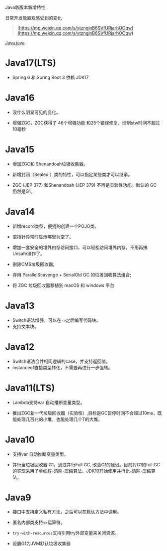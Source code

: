 Java新版本新增特性

日常开发能直观感受到的变化

> [https://mp.weixin.qq.com/s/ytzngjnB6SVfURjarhOOqw](https://mp.weixin.qq.com/s/ytzngjnB6SVfURjarhOOqw)

[Java.java](Java.java)

# Java17(LTS)

- Spring 6 和 Spring Boot 3 依赖 JDK17


# Java16

- 没什么明显可见的变化。

- 增强ZGC，ZGC获得了 46个增强功能 和25个错误修复，控制stw时间不超过10毫秒

# Java15

- 增加ZGC和 Shenandoah垃圾收集器。
- 新增封闭（Sealed ）类的特性，可以指定某些类才可以继承。

- ZGC (JEP 377) 和Shenandoah (JEP 379) 不再是实验性功能。默认的 GC 仍然是G1。

# Java14

- 新增record类型，便捷的创建一个POJO类。
- 空指针异常时显示哪里为空了。
- 增加一套安全的堆外内存访问接口，可以轻松访问堆外内存，不用再搞Unsafe操作了。

- 删除CMS垃圾回收器;
- 弃用 ParallelScavenge + SerialOld GC 的垃圾回收算法组合;
- 将 ZGC 垃圾回收器移植到 macOS 和 windows 平台

# Java13

- Switch语法增强，可以在`->`之后编写代码块。
- 支持文本块。

# Java12

- Switch语法合并相同逻辑的case，并支持返回值。
- instanceof直接类型转化，不需要再进行一步强转。

# Java11(LTS)

- Lambda支持var 自动推断变量类型。
  
- 推出ZGC新一代垃圾回收器（实验性）,目标是GC暂停时间不会超过10ms，既能处理几百兆的小堆，也能处理几个T的大堆。

# Java10

- 支持var 自动推断变量类型。
  
- 并行全垃圾回收器 G1，通过并行Full GC, 改善G1的延迟。目前对G1的full GC的实现采用了单线程-清除-压缩算法。JDK10开始使用并行化-清除-压缩算法。

# Java9

- 接口中支持定义私有方法，之后可以在默认方法中调用。
- 匿名内部类支持`<>`运算符。
- `try-with-resources`支持引用try外部变量来关闭资源。
  
- 设置G1为JVM默认垃圾收集器
